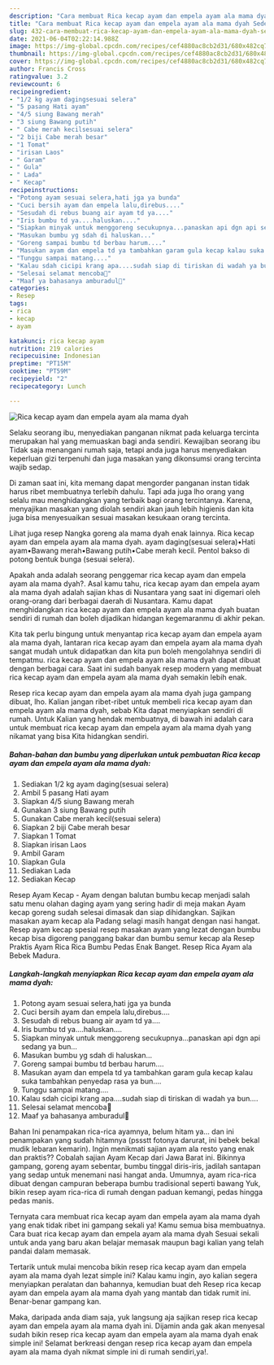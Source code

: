 ```yaml
---
description: "Cara membuat Rica kecap ayam dan empela ayam ala mama dyah Sederhana Untuk Jualan"
title: "Cara membuat Rica kecap ayam dan empela ayam ala mama dyah Sederhana Untuk Jualan"
slug: 432-cara-membuat-rica-kecap-ayam-dan-empela-ayam-ala-mama-dyah-sederhana-untuk-jualan
date: 2021-06-04T02:22:14.988Z
image: https://img-global.cpcdn.com/recipes/cef4880ac8cb2d31/680x482cq70/rica-kecap-ayam-dan-empela-ayam-ala-mama-dyah-foto-resep-utama.jpg
thumbnail: https://img-global.cpcdn.com/recipes/cef4880ac8cb2d31/680x482cq70/rica-kecap-ayam-dan-empela-ayam-ala-mama-dyah-foto-resep-utama.jpg
cover: https://img-global.cpcdn.com/recipes/cef4880ac8cb2d31/680x482cq70/rica-kecap-ayam-dan-empela-ayam-ala-mama-dyah-foto-resep-utama.jpg
author: Francis Cross
ratingvalue: 3.2
reviewcount: 6
recipeingredient:
- "1/2 kg ayam dagingsesuai selera"
- "5 pasang Hati ayam"
- "4/5 siung Bawang merah"
- "3 siung Bawang putih"
- " Cabe merah kecilsesuai selera"
- "2 biji Cabe merah besar"
- "1 Tomat"
- "irisan Laos"
- " Garam"
- " Gula"
- " Lada"
- " Kecap"
recipeinstructions:
- "Potong ayam sesuai selera,hati jga ya bunda"
- "Cuci bersih ayam dan empela lalu,direbus...."
- "Sesudah di rebus buang air ayam td ya...."
- "Iris bumbu td ya....haluskan...."
- "Siapkan minyak untuk menggoreng secukupnya...panaskan api dgn api sedang ya bun..."
- "Masukan bumbu yg sdah di haluskan..."
- "Goreng sampai bumbu td berbau harum...."
- "Masukan ayam dan empela td ya tambahkan garam gula kecap kalau suka tambahkan penyedap rasa ya bun...."
- "Tunggu sampai matang...."
- "Kalau sdah cicipi krang apa....sudah siap di tiriskan di wadah ya bun...."
- "Selesai selamat mencoba🤗"
- "Maaf ya bahasanya amburadul🤣"
categories:
- Resep
tags:
- rica
- kecap
- ayam

katakunci: rica kecap ayam 
nutrition: 219 calories
recipecuisine: Indonesian
preptime: "PT15M"
cooktime: "PT59M"
recipeyield: "2"
recipecategory: Lunch

---
```



![Rica kecap ayam dan empela ayam ala mama dyah](https://img-global.cpcdn.com/recipes/cef4880ac8cb2d31/680x482cq70/rica-kecap-ayam-dan-empela-ayam-ala-mama-dyah-foto-resep-utama.jpg)

Selaku seorang ibu, menyediakan panganan nikmat pada keluarga tercinta merupakan hal yang memuaskan bagi anda sendiri. Kewajiban seorang ibu Tidak saja menangani rumah saja, tetapi anda juga harus menyediakan keperluan gizi terpenuhi dan juga masakan yang dikonsumsi orang tercinta wajib sedap.

Di zaman  saat ini, kita memang dapat mengorder panganan instan tidak harus ribet membuatnya terlebih dahulu. Tapi ada juga lho orang yang selalu mau menghidangkan yang terbaik bagi orang tercintanya. Karena, menyajikan masakan yang diolah sendiri akan jauh lebih higienis dan kita juga bisa menyesuaikan sesuai masakan kesukaan orang tercinta. 

Lihat juga resep Nangka goreng ala mama dyah enak lainnya. Rica kecap ayam dan empela ayam ala mama dyah. ayam daging(sesuai selera)•Hati ayam•Bawang merah•Bawang putih•Cabe merah kecil. Pentol bakso di potong bentuk bunga (sesuai selera).

Apakah anda adalah seorang penggemar rica kecap ayam dan empela ayam ala mama dyah?. Asal kamu tahu, rica kecap ayam dan empela ayam ala mama dyah adalah sajian khas di Nusantara yang saat ini digemari oleh orang-orang dari berbagai daerah di Nusantara. Kamu dapat menghidangkan rica kecap ayam dan empela ayam ala mama dyah buatan sendiri di rumah dan boleh dijadikan hidangan kegemaranmu di akhir pekan.

Kita tak perlu bingung untuk menyantap rica kecap ayam dan empela ayam ala mama dyah, lantaran rica kecap ayam dan empela ayam ala mama dyah sangat mudah untuk didapatkan dan kita pun boleh mengolahnya sendiri di tempatmu. rica kecap ayam dan empela ayam ala mama dyah dapat dibuat dengan berbagai cara. Saat ini sudah banyak resep modern yang membuat rica kecap ayam dan empela ayam ala mama dyah semakin lebih enak.

Resep rica kecap ayam dan empela ayam ala mama dyah juga gampang dibuat, lho. Kalian jangan ribet-ribet untuk membeli rica kecap ayam dan empela ayam ala mama dyah, sebab Kita dapat menyiapkan sendiri di rumah. Untuk Kalian yang hendak membuatnya, di bawah ini adalah cara untuk membuat rica kecap ayam dan empela ayam ala mama dyah yang nikamat yang bisa Kita hidangkan sendiri.

<!--inarticleads1-->

##### Bahan-bahan dan bumbu yang diperlukan untuk pembuatan Rica kecap ayam dan empela ayam ala mama dyah:

1. Sediakan 1/2 kg ayam daging(sesuai selera)
1. Ambil 5 pasang Hati ayam
1. Siapkan 4/5 siung Bawang merah
1. Gunakan 3 siung Bawang putih
1. Gunakan  Cabe merah kecil(sesuai selera)
1. Siapkan 2 biji Cabe merah besar
1. Siapkan 1 Tomat
1. Siapkan irisan Laos
1. Ambil  Garam
1. Siapkan  Gula
1. Sediakan  Lada
1. Sediakan  Kecap


Resep Ayam Kecap - Ayam dengan balutan bumbu kecap menjadi salah satu menu olahan daging ayam yang sering hadir di meja makan Ayam kecap goreng sudah selesai dimasak dan siap dihidangkan. Sajikan masakan ayam kecap ala Padang selagi masih hangat dengan nasi hangat. Resep ayam kecap spesial resep masakan ayam yang lezat dengan bumbu kecap bisa digoreng panggang bakar dan bumbu semur kecap ala Resep Praktis Ayam Rica Rica Bumbu Pedas Enak Banget. Resep Rica Ayam ala Bebek Madura. 

<!--inarticleads2-->

##### Langkah-langkah menyiapkan Rica kecap ayam dan empela ayam ala mama dyah:

1. Potong ayam sesuai selera,hati jga ya bunda
1. Cuci bersih ayam dan empela lalu,direbus....
1. Sesudah di rebus buang air ayam td ya....
1. Iris bumbu td ya....haluskan....
1. Siapkan minyak untuk menggoreng secukupnya...panaskan api dgn api sedang ya bun...
1. Masukan bumbu yg sdah di haluskan...
1. Goreng sampai bumbu td berbau harum....
1. Masukan ayam dan empela td ya tambahkan garam gula kecap kalau suka tambahkan penyedap rasa ya bun....
1. Tunggu sampai matang....
1. Kalau sdah cicipi krang apa....sudah siap di tiriskan di wadah ya bun....
1. Selesai selamat mencoba🤗
1. Maaf ya bahasanya amburadul🤣


Bahan Ini penampakan rica-rica ayamnya, belum hitam ya… dan ini penampakan yang sudah hitamnya (pssstt fotonya darurat, ini bebek bekal mudik lebaran kemarin). Ingin menikmati sajian ayam ala resto yang enak dan praktis?? Cobalah sajian Ayam Kecap dari Jawa Barat ini. Bikinnya gampang, goreng ayam sebentar, bumbu tinggal diris-iris, jadilah santapan yang sedap untuk menemani nasi hangat anda. Umumnya, ayam rica-rica dibuat dengan campuran beberapa bumbu tradisional seperti bawang Yuk, bikin resep ayam rica-rica di rumah dengan paduan kemangi, pedas hingga pedas manis. 

Ternyata cara membuat rica kecap ayam dan empela ayam ala mama dyah yang enak tidak ribet ini gampang sekali ya! Kamu semua bisa membuatnya. Cara buat rica kecap ayam dan empela ayam ala mama dyah Sesuai sekali untuk anda yang baru akan belajar memasak maupun bagi kalian yang telah pandai dalam memasak.

Tertarik untuk mulai mencoba bikin resep rica kecap ayam dan empela ayam ala mama dyah lezat simple ini? Kalau kamu ingin, ayo kalian segera menyiapkan peralatan dan bahannya, kemudian buat deh Resep rica kecap ayam dan empela ayam ala mama dyah yang mantab dan tidak rumit ini. Benar-benar gampang kan. 

Maka, daripada anda diam saja, yuk langsung aja sajikan resep rica kecap ayam dan empela ayam ala mama dyah ini. Dijamin anda gak akan menyesal sudah bikin resep rica kecap ayam dan empela ayam ala mama dyah enak simple ini! Selamat berkreasi dengan resep rica kecap ayam dan empela ayam ala mama dyah nikmat simple ini di rumah sendiri,ya!.

